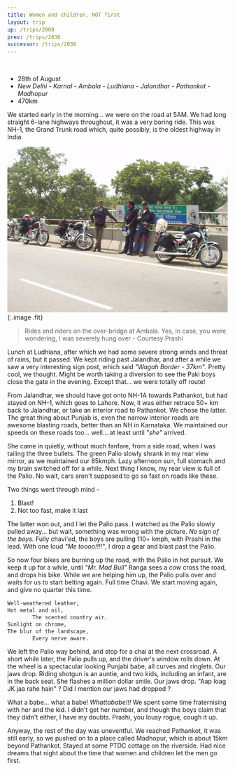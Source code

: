 ```yaml
---
title: Women and children, NOT first
layout: trip
up: /trips/2008
prev: /trips/2036
successor: /trips/2038
---
```


&nbsp;

- 28th of August
- _New Delhi - Karnal - Ambala - Ludhiana - Jalandhar -               Pathankot - Madhopur_
- 470km


We started early in the morning... we were on the road at 5AM.             We had long straight 6-lane highways throughout, it was a very             boring ride. This was NH-1, the Grand Trunk road which, quite             possibly, is the oldest highway in India.

![P2010088.JPG](/images/photos/P2010088.JPG 'P2010088.JPG'){:.image .fit}


> Rides and riders on the over-bridge at Ambala.             Yes, in case, you were wondering, I was severely hung over -             Courtesy Prashi 

Lunch at Ludhiana, after which we had some severe strong winds             and threat of rains, but it passed. We kept riding past             Jalandhar, and after a while we saw a very interesting sign             post, which said _&quot;Wagah Border - 37km&quot;_. Pretty cool, we             thought. Might be worth taking a diversion to see the Paki boys             close the gate in the evening. Except that... we were totally             off route!

From Jalandhar, we should have got onto NH-1A towards             Pathankot, but had stayed on NH-1, which goes to Lahore. Now, it             was either retrace 50+ km back to Jalandhar, or take an interior             road to Pathankot. We chose the latter. The great thing about             Punjab is, even the narrow interior roads are awesome blasting             roads, better than an NH in Karnataka. We maintained our speeds             on these roads too... well... at least until _&quot;she&quot;_             arrived.

She came in quietly, without much fanfare, from a side road,             when I was tailing the three bullets. The green Palio slowly             shrank in my rear view mirror, as we maintained our 85kmph. Lazy             afternoon sun, full stomach and my brain switched off for a             while. Next thing I know, my rear view is full of the Palio. No             wait, cars aren't supposed to go so fast on roads like these.

Two things went through mind -

1. Blast!
2. Not too fast, make it last

The latter won out, and I let the Palio pass. I watched as the             Palio slowly pulled away... but wait, something was wrong with             the picture. _No sign of the boys._ Fully chavi'ed, the             boys are pulling 110+ kmph, with Prashi in the lead. With one             loud _&quot;Me toooo!!!!&quot;_, I drop a gear and blast past the             Palio.

So now four bikes are burning up the road, with the Palio in             hot pursuit. We keep it up for a while, until _&quot;Mr. Mad             Bull&quot;_ Ranga sees a _cow_ cross the road, and drops his             bike. While we are helping him up, the Palio pulls over and             waits for us to start belting again. Full time Chavi. We start             moving again, and give no quarter this time.

```
Well-weathered leather,
Hot metal and oil,
        The scented country air.
Sunlight on chrome,
The blur of the landscape,
        Every nerve aware.
```

We left the Palio way behind, and stop for a chai at the next             crossroad. A short while later, the Palio pulls up, and the             driver's window rolls down. At the wheel is a spectacular             looking Punjabi babe, all curves and ringlets. Our jaws drop.             Riding shotgun is an auntie, and two kids, including an infant,             are in the back seat. She flashes a million dollar smile. Our             jaws drop. &quot;Aap loag JK jaa rahe hain&quot; ? Did I mention our jaws             had dropped ?

What a babe... what a babe! _Whattababe!!!_ We spent some             time fraternising with her and the kid. I didn't get her number,             and though the boys claim that they didn't either, I have my             doubts. Prashi, you lousy rogue, cough it up.

Anyway, the rest of the day was uneventful. We reached             Pathankot, it was still early, so we pushed on to a place called             Madhopur, which is about 15km beyond Pathankot. Stayed at some             PTDC cottage on the riverside. Had nice dreams that night about             the time that women and children let the men go first.


